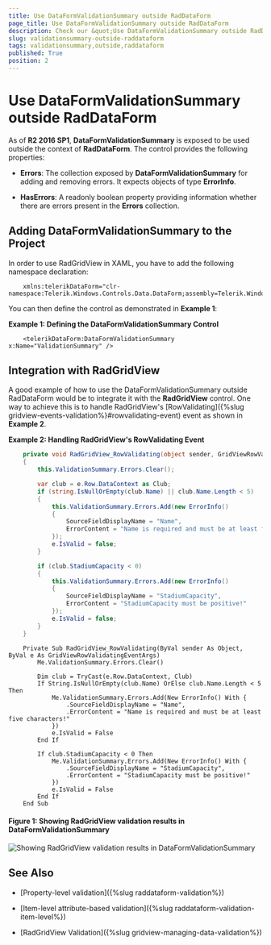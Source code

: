 ```yaml
---
title: Use DataFormValidationSummary outside RadDataForm
page_title: Use DataFormValidationSummary outside RadDataForm
description: Check our &quot;Use DataFormValidationSummary outside RadDataForm&quot; documentation article for the RadDataForm {{ site.framework_name }} control.
slug: validationsummary-outside-raddataform
tags: validationsummary,outside,raddataform
published: True
position: 2
---
```


# Use DataFormValidationSummary outside RadDataForm

As of __R2 2016 SP1__, __DataFormValidationSummary__ is exposed to be used outside the context of __RadDataForm__. The control provides the following properties:

* __Errors__: The collection exposed by __DataFormValidationSummary__ for adding and removing errors. It expects objects of type __ErrorInfo__.

* __HasErrors__: A readonly boolean property providing information whether there are errors present in the __Errors__ collection.

## Adding DataFormValidationSummary to the Project

In order to use RadGridView in XAML, you have to add the following namespace declaration:



```XAML
	xmlns:telerikDataForm="clr-namespace:Telerik.Windows.Controls.Data.DataForm;assembly=Telerik.Windows.Controls.Data"
```

You can then define the control as demonstrated in **Example 1**:

__Example 1: Defining the DataFormValidationSummary Control__

```XAML
	<telerikDataForm:DataFormValidationSummary x:Name="ValidationSummary" />
``` 

## Integration with RadGridView

A good example of how to use the DataFormValidationSummary outside RadDataForm would be to integrate it with the **RadGridView** control. One way to achieve this is to handle RadGridView's [RowValidating]({%slug gridview-events-validation%}#rowvalidating-event) event as shown in **Example 2**.

__Example 2: Handling RadGridView's RowValidating Event__

```C#
	private void RadGridView_RowValidating(object sender, GridViewRowValidatingEventArgs e)
	{
		this.ValidationSummary.Errors.Clear();

		var club = e.Row.DataContext as Club;
		if (string.IsNullOrEmpty(club.Name) || club.Name.Length < 5)
		{
			this.ValidationSummary.Errors.Add(new ErrorInfo()
			{
				SourceFieldDisplayName = "Name",
				ErrorContent = "Name is required and must be at least five characters!"
			});
			e.IsValid = false;
		}

		if (club.StadiumCapacity < 0)
		{
			this.ValidationSummary.Errors.Add(new ErrorInfo()
			{
				SourceFieldDisplayName = "StadiumCapacity",
				ErrorContent = "StadiumCapacity must be positive!"
			});
			e.IsValid = false;
		}
	}
```
```VB.NET
	Private Sub RadGridView_RowValidating(ByVal sender As Object, ByVal e As GridViewRowValidatingEventArgs)
		Me.ValidationSummary.Errors.Clear()

		Dim club = TryCast(e.Row.DataContext, Club)
		If String.IsNullOrEmpty(club.Name) OrElse club.Name.Length < 5 Then
			Me.ValidationSummary.Errors.Add(New ErrorInfo() With {
				.SourceFieldDisplayName = "Name",
				.ErrorContent = "Name is required and must be at least five characters!"
			})
			e.IsValid = False
		End If

		If club.StadiumCapacity < 0 Then
			Me.ValidationSummary.Errors.Add(New ErrorInfo() With {
				.SourceFieldDisplayName = "StadiumCapacity",
				.ErrorContent = "StadiumCapacity must be positive!"
			})
			e.IsValid = False
		End If
	End Sub
```

#### __Figure 1: Showing RadGridView validation results in DataFormValidationSummary__

![Showing RadGridView validation results in DataFormValidationSummary](images/validationsummary-outside-raddataform-1.png)

## See Also

 * [Property-level validation]({%slug raddataform-validation%})
 
 * [Item-level attribute-based validation]({%slug raddataform-validation-item-level%})

 * [RadGridView Validation]({%slug gridview-managing-data-validation%})